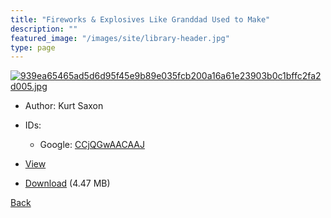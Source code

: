 ```yaml
---
title: "Fireworks & Explosives Like Granddad Used to Make"
description: ""
featured_image: "/images/site/library-header.jpg"
type: page
---
```


<a href="https://drive.google.com/uc?export=view&id=1GbcTSbCmg5R99HdOdfZyxLRrk0xvobjd" target="_blank">![939ea65465ad5d6d95f45e9b89e035fcb200a16a61e23903b0c1bffc2fa2d005.jpg](https://drive.google.com/uc?export=view&id=1HFaB0lC4jCRYMDiPYATxEXgfiMjXIGXd)</a>
* Author: Kurt Saxon
* IDs:
  * Google: <a href="https://books.google.com/books?id=CCjQGwAACAAJ" target="_blank">CCjQGwAACAAJ</a>
* <a href="https://drive.google.com/uc?export=view&id=1GbcTSbCmg5R99HdOdfZyxLRrk0xvobjd" target="_blank">View</a>

* [Download](https://drive.google.com/uc?export=download&id=1GbcTSbCmg5R99HdOdfZyxLRrk0xvobjd) (4.47 MB)

[Back](/library/)
